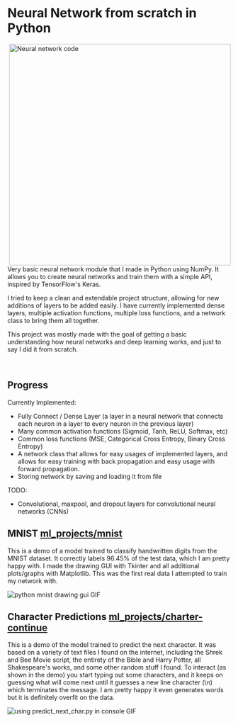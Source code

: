 # Neural Network from scratch in Python

<img align="right" alt="Neural network code" src="https://github.com/michael-lesirge/neural-network/assets/100492377/24a82054-6954-4676-8360-aabab90802f4" width = 500>
<p>
Very basic neural network module that I made in Python using NumPy. It allows you to create neural networks and train them with a simple API, inspired by TensorFlow's Keras.

I tried to keep a clean and extendable project structure, allowing for new additions of layers to be added easily. I have currently implemented dense layers, multiple activation functions, multiple loss functions, and a network class to bring them all together.

This project was mostly made with the goal of getting a basic understanding how neural networks and deep learning works, and just to say I did it from scratch.

</p>

<br clear="right"/>

## Progress

Currently Implemented:
- Fully Connect / Dense Layer (a layer in a neural network that connects each neuron in a layer to every neuron in the previous layer)
- Many common activation functions (Sigmoid, Tanh, ReLU, Softmax, etc)
- Common loss functions (MSE, Categorical Cross Entropy, Binary Cross Entropy)
- A network class that allows for easy usages of implemented layers, and allows for easy training with back propagation and easy usage with forward propagation.
- Storing network by saving and loading it from file
  
TODO:
- Convolutional, maxpool, and dropout layers for convolutional neural networks (CNNs)

## MNIST [ml_projects/mnist](https://github.com/MichaelLesirge/neural-network/tree/main/ml_projects/mnist)
<p>This is a demo of a model trained to classify handwritten digits from the MNIST dataset. It correctly labels 96.45% of the test data, which I am pretty happy with. I made the drawing GUI with Tkinter and all additional plots/graphs with Matplotlib. This was the first real data I attempted to train my network with.</p>
<img alt="python mnist drawing gui GIF" src="https://github.com/michael-lesirge/neural-network/assets/100492377/27856ede-a556-4ee0-bbe1-7aba370cb57e">

## Character Predictions [ml_projects/charter-continue](https://github.com/MichaelLesirge/neural-network/tree/main/ml_projects/charter-continue)
<p>This is a demo of the model trained to predict the next character. It was based on a variety of text files I found on the internet, including the Shrek and Bee Movie script, the entirety of the Bible and Harry Potter, all Shakespeare's works, and some other random stuff I found. To interact (as shown in the demo) you start typing out some characters, and it keeps on guessing what will come next until it guesses a new line character (\n) which terminates the message. I am pretty happy it even generates words but it is definitely overfit on the data.</p>
<img alt="using predict_next_char.py in console GIF" src="https://github.com/user-attachments/assets/0d81e016-1437-4f90-8977-b2fdd4d0897c">
